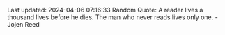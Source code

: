 Last updated: 2024-04-06 07:16:33
Random Quote: A reader lives a thousand lives before he dies.  The man who never reads lives only one.  -  Jojen Reed